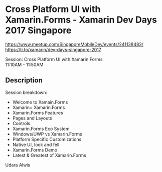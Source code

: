 # Cross Platform UI with Xamarin.Forms - Xamarin Dev Days 2017 Singapore

https://www.meetup.com/SingaporeMobileDev/events/241138483/ <br />
https://ti.to/xamarin/dev-days-singapore-2017

Session:
Cross Platform UI with Xamarin.Forms <br />
11:10AM - 11:50AM <br />

Description
-

Session breakdown: 
- Welcome to Xamain.Forms
- Xamarin+ Xamarin.Forms
- Xamarin.Forms Features
- Pages and Layouts
- Controls
- Xamarin.Forms Eco System
- Windows/UWP vs Xamarin.Forms
- Platform Specific Customizations
- Native UI, look and fell
- Xamarin.Forms Demo
- Latest & Greatest of Xamarin.Forms

Udara Alwis